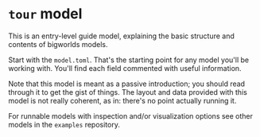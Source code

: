 # `tour` model

This is an entry-level guide model, explaining the basic structure and contents
of bigworlds models.

Start with the `model.toml`. That's the starting point for any model you'll be
working with. You'll find each field commented with useful information.

Note that this model is meant as a passive introduction; you should read
through it to get the gist of things. The layout and data provided with this
model is not really coherent, as in: there's no point actually running it.

For runnable models with inspection and/or visualization options see other
models in the `examples` repository.
